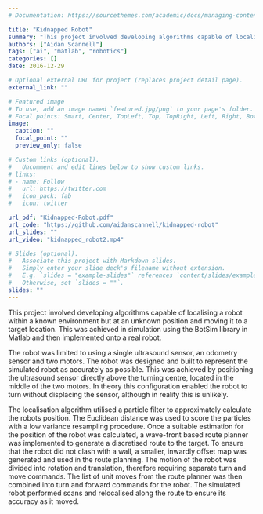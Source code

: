 ```yaml
---
# Documentation: https://sourcethemes.com/academic/docs/managing-content/

title: "Kidnapped Robot"
summary: "This project involved developing algorithms capable of localising a robot within a known environment but at an unknown position and moving it to a target location. This was achieved in simulation using the BotSim library in Matlab and then implemented onto a real robot."
authors: ["Aidan Scannell"]
tags: ["ai", "matlab", "robotics"]
categories: []
date: 2016-12-29

# Optional external URL for project (replaces project detail page).
external_link: ""

# Featured image
# To use, add an image named `featured.jpg/png` to your page's folder.
# Focal points: Smart, Center, TopLeft, Top, TopRight, Left, Right, BottomLeft, Bottom, BottomRight.
image:
  caption: ""
  focal_point: ""
  preview_only: false

# Custom links (optional).
#   Uncomment and edit lines below to show custom links.
# links:
# - name: Follow
#   url: https://twitter.com
#   icon_pack: fab
#   icon: twitter

url_pdf: "Kidnapped-Robot.pdf"
url_code: "https://github.com/aidanscannell/kidnapped-robot"
url_slides: ""
url_video: "kidnapped_robot2.mp4"

# Slides (optional).
#   Associate this project with Markdown slides.
#   Simply enter your slide deck's filename without extension.
#   E.g. `slides = "example-slides"` references `content/slides/example-slides.md`.
#   Otherwise, set `slides = ""`.
slides: ""
---
```

This project involved developing algorithms capable of localising a robot within a known
environment but at an unknown position and moving it to a target location. This was
achieved in simulation using the BotSim library in Matlab and then implemented onto
a real robot.

The robot was limited to using a single ultrasound sensor, an odometry sensor and
two motors. The robot was designed and built to represent the simulated robot as
accurately as possible. This was achieved by positioning the ultrasound sensor
directly above the turning centre, located in the middle of the two motors. In
theory this configuration enabled the robot to turn without displacing the sensor,
although in reality this is unlikely.

The localisation algorithm utilised a particle filter to approximately calculate
the robots position. The Euclidean distance was used to score the particles with
a low variance resampling procedure. Once a suitable estimation for the position
of the robot was calculated, a wave-front based route planner was implemented to
generate a discretised route to the target. To ensure that the robot did not clash
with a wall, a smaller, inwardly offset map was generated and used in the route
planning. The motion of the robot was divided into rotation and translation,
therefore requiring separate turn and move commands. The list of unit moves from
the route planner was then combined into turn and forward commands for the robot.
The simulated robot performed scans and relocalised along the route to ensure its
accuracy as it moved.
